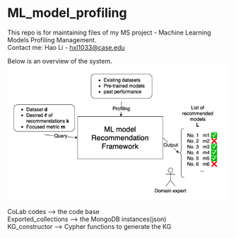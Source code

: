 # ML_model_profiling  
This repo is for maintaining files of my MS project - Machine Learning Models Profiling Management.  
Contact me: Hao Li - hxl1033@case.edu  

Below is an overview of the system.  
![image](https://raw.githubusercontent.com/saw008/ML_model_profiling/main/others/流程图.drawio-2.png)

CoLab codes --> the code base    
Exported_collections --> the MongoDB instances(json)  
KG_constructor --> Cypher functions to generate the KG  
